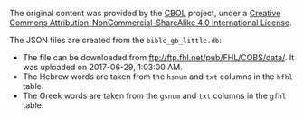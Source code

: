 The original content was provided by the [CBOL](https://bible.fhl.net/) project, under a [Creative Commons Attribution-NonCommercial-ShareAlike 4.0 International License](https://creativecommons.org/licenses/by-nc-sa/4.0/).

The JSON files are created from the `bible_gb_little.db`:
- The file can be downloaded from ftp://ftp.fhl.net/pub/FHL/COBS/data/. It was uploaded on 2017-06-29, 1:03:00 AM.
- The Hebrew words are taken from the `hsnum` and `txt` columns in the `hfhl` table.
- The Greek words are taken from the `gsnum` and `txt` columns in the `gfhl` table.
